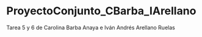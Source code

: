 # ProyectoConjunto_CBarba_IArellano
Tarea 5 y 6 de Carolina Barba Anaya e Iván Andrés Arellano Ruelas
